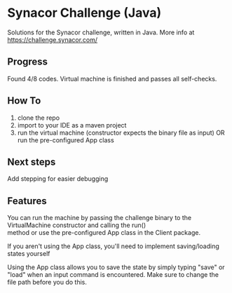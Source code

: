 # Synacor Challenge (Java)
Solutions for the Synacor challenge, written in Java. More info at https://challenge.synacor.com/  

## Progress
Found 4/8 codes. Virtual machine is finished and passes all self-checks.

## How To
1. clone the repo
2. import to your IDE as a maven project
3. run the virtual machine (constructor expects the binary file as input) OR run the pre-configured App class  

## Next steps
Add stepping for easier debugging  

## Features
You can run the machine by passing the challenge binary to the VirtualMachine constructor and calling the run()  
method or use the pre-configured App class in the Client package.  

If you aren't using the App class, you'll need to implement saving/loading states yourself  

Using the App class allows you to save the state by simply typing "save" or "load" when an input command is encountered. Make sure to change the file path before you do this.  